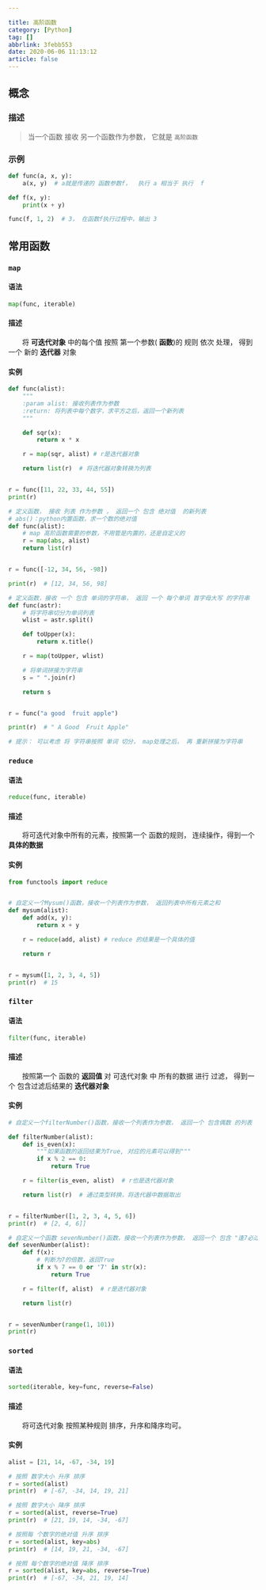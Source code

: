 ```yaml
---

title: 高阶函数
category: [Python]
tag: []
abbrlink: 3febb553
date: 2020-06-06 11:13:12
article: false
---
```


## 概念

### 描述

> 当一个函数 接收 另一个函数作为参数， 它就是 `高阶函数`

### 示例

```python
def func(a, x, y):
    a(x, y)  # a就是传递的 函数参数f，  执行 a 相当于 执行  f

def f(x, y):
    print(x + y)

func(f, 1, 2)  # 3， 在函数f执行过程中，输出 3
```

## 常用函数

### `map`

#### 语法

```python
map(func, iterable)
```

#### 描述

　　将 **可迭代对象** 中的每个值 按照 第一个参数( **函数**)的 规则 依次 处理， 得到一个 新的 **迭代器** 对象

#### 实例

```python
def func(alist):
    """
    :param alist: 接收列表作为参数
    :return: 将列表中每个数字，求平方之后，返回一个新列表
    """

    def sqr(x):
        return x * x

    r = map(sqr, alist) # r是迭代器对象

    return list(r)  # 将迭代器对象转换为列表


r = func([11, 22, 33, 44, 55])
print(r)
```

```python
# 定义函数， 接收 列表 作为参数 ， 返回一个 包含 绝对值  的新列表
# abs()：python内置函数，求一个数的绝对值
def func(alist):
    # map 高阶函数需要的参数，不用管是内置的，还是自定义的
    r = map(abs, alist)
    return list(r)


r = func([-12, 34, 56, -98])

print(r)  # [12, 34, 56, 98]
```

```python
# 定义函数，接收 一个 包含 单词的字符串， 返回 一个 每个单词 首字母大写 的字符串
def func(astr):
    # 将字符串切分为单词列表
    wlist = astr.split()

    def toUpper(x):
        return x.title()

    r = map(toUpper, wlist)

    # 将单词拼接为字符串
    s = " ".join(r)

    return s


r = func("a good  fruit apple")

print(r)  # " A Good  Fruit Apple"

# 提示： 可以考虑 将 字符串按照 单词 切分， map处理之后， 再 重新拼接为字符串
```

### `reduce`

#### 语法

```python
reduce(func, iterable)
```

#### 描述

　　将可迭代对象中所有的元素，按照第一个 函数的规则， 连续操作，得到一个  **具体的数据**

#### 实例

```python
from functools import reduce


# 自定义一个Mysum()函数，接收一个列表作为参数， 返回列表中所有元素之和
def mysum(alist):
    def add(x, y):
        return x + y

    r = reduce(add, alist) # reduce 的结果是一个具体的值

    return r


r = mysum([1, 2, 3, 4, 5])
print(r)  # 15
```

### `filter`

#### 语法

```python
filter(func, iterable)
```

#### 描述

　　按照第一个 函数的 **返回值** 对 可迭代对象 中 所有的数据 进行 过滤， 得到一个 包含过滤后结果的 **迭代器对象**

#### 实例

```python
# 自定义一个filterNumber()函数，接收一个列表作为参数， 返回一个 包含偶数 的列表

def filterNumber(alist):
    def is_even(x):
        """如果函数的返回结果为True, 对应的元素可以得到"""
        if x % 2 == 0:
            return True

    r = filter(is_even, alist)  # r也是迭代器对象

    return list(r)  # 通过类型转换，将迭代器中数据取出


r = filterNumber([1, 2, 3, 4, 5, 6])
print(r)  # [2, 4, 6]]
```

```python
# 自定义一个函数 sevenNumber()函数，接收一个列表作为参数， 返回一个 包含 "逢7必过" 数字的新列表
def sevenNumber(alist):
    def f(x):
        # 判断为7的倍数，返回True
        if x % 7 == 0 or '7' in str(x):
            return True

    r = filter(f, alist)  # r是迭代器对象

    return list(r)


r = sevenNumber(range(1, 101))
print(r)
```

### `sorted`

#### 语法

```python
sorted(iterable, key=func, reverse=False)
```

#### 描述

　　将可迭代对象 按照某种规则 排序，升序和降序均可。

#### 实例

```python
alist = [21, 14, -67, -34, 19]

# 按照 数字大小 升序 排序
r = sorted(alist)
print(r)  # [-67, -34, 14, 19, 21]

# 按照 数字大小 降序 排序
r = sorted(alist, reverse=True)
print(r)  # [21, 19, 14, -34, -67]

# 按照每 个数字的绝对值 升序 排序
r = sorted(alist, key=abs)
print(r)  # [14, 19, 21, -34, -67]

# 按照 每个数字的绝对值 降序 排序
r = sorted(alist, key=abs, reverse=True)
print(r)  # [-67, -34, 21, 19, 14]
```
